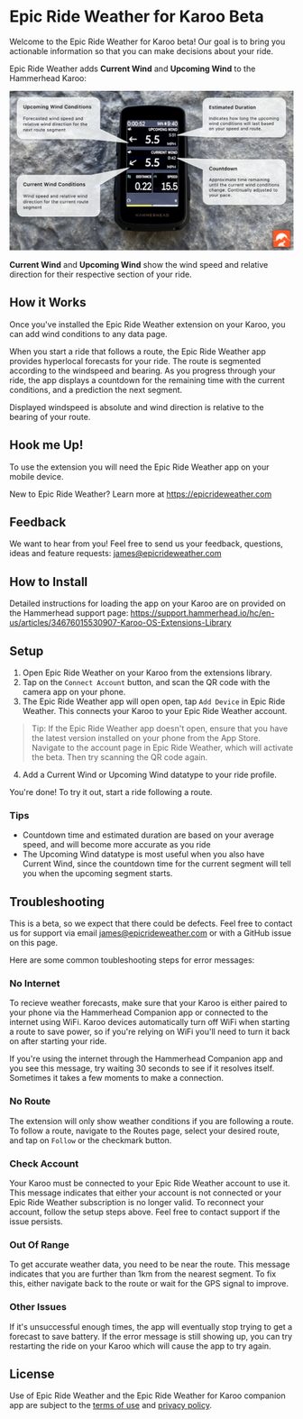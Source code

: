 # Epic Ride Weather for Karoo Beta

Welcome to the Epic Ride Weather for Karoo beta! Our goal is to bring you actionable information so that you can make decisions about your ride.

Epic Ride Weather adds **Current Wind** and **Upcoming Wind** to the Hammerhead Karoo:

<img src="images/wind_fields_diagram.png" style="max-width: 100%; height: auto;">

**Current Wind** and **Upcoming Wind** show the wind speed and relative direction for their respective section of your ride. 

## How it Works

Once you've installed the Epic Ride Weather extension on your Karoo, you can add wind conditions to any data page. 

When you start a ride that follows a route, the Epic Ride Weather app provides hyperlocal forecasts for your ride. The route is segmented according to the windspeed and bearing. As you progress through your ride, the app displays a countdown for the remaining time with the current conditions, and a prediction the next segment.

Displayed windspeed is absolute and wind direction is relative to the bearing of your route.

## Hook me Up!

To use the extension you will need the Epic Ride Weather app on your mobile device.

New to Epic Ride Weather? Learn more at <a href="https://www.epicrideweather.com">https://epicrideweather.com</a>

## Feedback

We want to hear from you! Feel free to send us your feedback, questions, ideas and feature requests: <a href="mailto:james@epicrideweather.com">james@epicrideweather.com</a>

## How to Install

Detailed instructions for loading the app on your Karoo are on provided on the Hammerhead support page: https://support.hammerhead.io/hc/en-us/articles/34676015530907-Karoo-OS-Extensions-Library

## Setup

1. Open Epic Ride Weather on your Karoo from the extensions library.
2. Tap on the ``Connect Account`` button, and scan the QR code with the camera app on your phone.
3. The Epic Ride Weather app will open open, tap ``Add Device`` in Epic Ride Weather. This connects your Karoo to your Epic Ride Weather account. 
> Tip: If the Epic Ride Weather app doesn't open, ensure that you have the latest version installed on your phone from the App Store. Navigate to the account page in Epic Ride Weather, which will activate the beta. Then try scanning the QR code again.
4. Add a Current Wind or Upcoming Wind datatype to your ride profile.

You're done! To try it out, start a ride following a route.

### Tips

- Countdown time and estimated duration are based on your average speed, and will become more accurate as you ride
- The Upcoming Wind datatype is most useful when you also have Current Wind, since the countdown time for the current segment will tell you when the upcoming segment starts.

## Troubleshooting

This is a beta, so we expect that there could be defects. Feel free to contact us for support via email <a href="mailto:james@epicrideweather.com">james@epicrideweather.com</a> or with a GitHub issue on this page.

Here are some common toubleshooting steps for error messages:

### No Internet

To recieve weather forecasts, make sure that your Karoo is either paired to your phone via the Hammerhead Companion app or connected to the internet using WiFi. Karoo devices automatically turn off WiFi when starting a route to save power, so if you're relying on WiFi you'll need to turn it back on after starting your ride.

If you're using the internet through the Hammerhead Companion app and you see this message, try waiting 30 seconds to see if it resolves itself. Sometimes it takes a few moments to make a connection.

### No Route

The extension will only show weather conditions if you are following a route. To follow a route, navigate to the Routes page, select your desired route, and tap on ``Follow`` or the checkmark button.

### Check Account

Your Karoo must be connected to your Epic Ride Weather account to use it. This message indicates that either your account is not connected or your Epic Ride Weather subscription is no longer valid. To reconnect your account, follow the setup steps above. Feel free to contact support if the issue persists.

### Out Of Range

To get accurate weather data, you need to be near the route. This message indicates that you are further than 1km from the nearest segment. To fix this, either navigate back to the route or wait for the GPS signal to improve.

### Other Issues

If it's unsuccessful enough times, the app will eventually stop trying to get a forecast to save battery. If the error message is still showing up, you can try restarting the ride on your Karoo which will cause the app to try again.

## License

Use of Epic Ride Weather and the Epic Ride Weather for Karoo companion app are subject to the [terms of use](https://www.epicrideweather.com/terms-of-use/) and [privacy policy](https://www.epicrideweather.com/privacy-policy/).
